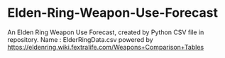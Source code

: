 # Elden-Ring-Weapon-Use-Forecast
An Elden Ring Weapon Use Forecast, created by Python
CSV file in repository. Name : ElderRingData.csv 
powered by https://eldenring.wiki.fextralife.com/Weapons+Comparison+Tables

